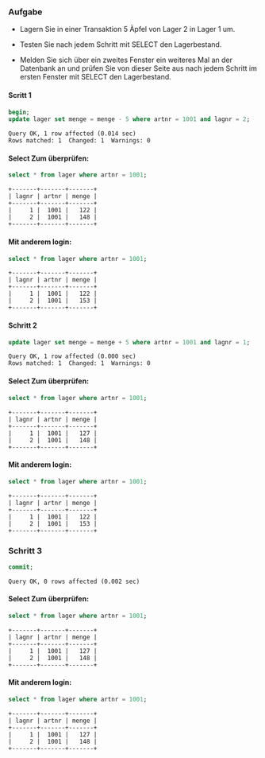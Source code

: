 ### Aufgabe

+ Lagern Sie in einer Transaktion 5 Äpfel von Lager 2 in Lager 1 um. 

+ Testen Sie nach jedem Schritt mit SELECT den Lagerbestand. 

+ Melden Sie sich über ein zweites Fenster ein weiteres Mal an der Datenbank an und prüfen Sie von dieser Seite aus nach jedem Schritt im ersten Fenster mit SELECT den Lagerbestand.

#### Scritt 1

```sql
begin;
update lager set menge = menge - 5 where artnr = 1001 and lagnr = 2;
```

```
Query OK, 1 row affected (0.014 sec)
Rows matched: 1  Changed: 1  Warnings: 0
```

#### Select Zum überprüfen:

```sql
select * from lager where artnr = 1001;
```

```
+-------+-------+-------+
| lagnr | artnr | menge |
+-------+-------+-------+
|     1 |  1001 |   122 |
|     2 |  1001 |   148 |
+-------+-------+-------+
```

#### Mit anderem login:

```sql
select * from lager where artnr = 1001;
```

```
+-------+-------+-------+
| lagnr | artnr | menge |
+-------+-------+-------+
|     1 |  1001 |   122 |
|     2 |  1001 |   153 |
+-------+-------+-------+
```

#### Schritt 2

```sql
update lager set menge = menge + 5 where artnr = 1001 and lagnr = 1;
```

```
Query OK, 1 row affected (0.000 sec)
Rows matched: 1  Changed: 1  Warnings: 0
```

#### Select Zum überprüfen:

```sql
select * from lager where artnr = 1001;
```

```
+-------+-------+-------+
| lagnr | artnr | menge |
+-------+-------+-------+
|     1 |  1001 |   127 |
|     2 |  1001 |   148 |
+-------+-------+-------+
```

#### Mit anderem login:

```sql
select * from lager where artnr = 1001;
```

```
+-------+-------+-------+
| lagnr | artnr | menge |
+-------+-------+-------+
|     1 |  1001 |   122 |
|     2 |  1001 |   153 |
+-------+-------+-------+
```

### Schritt 3

```sql
commit;
```

```
Query OK, 0 rows affected (0.002 sec)
```

#### Select Zum überprüfen:

```sql
select * from lager where artnr = 1001;
```

```
+-------+-------+-------+
| lagnr | artnr | menge |
+-------+-------+-------+
|     1 |  1001 |   127 |
|     2 |  1001 |   148 |
+-------+-------+-------+
```

#### Mit anderem login:

```sql
select * from lager where artnr = 1001;
```

```
+-------+-------+-------+
| lagnr | artnr | menge |
+-------+-------+-------+
|     1 |  1001 |   127 |
|     2 |  1001 |   148 |
+-------+-------+-------+
```